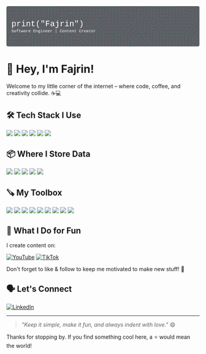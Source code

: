 ![Fajrin Imam Arif](img/github-header-image.png)

# 👋 Hey, I'm Fajrin!

Welcome to my little corner of the internet – where code, coffee, and creativity collide. ☕💻

## 🛠️ Tech Stack I Use
<img src="https://img.shields.io/badge/Python-FFD43B?style=for-the-badge&logo=python&logoColor=blue" />
<img src="https://img.shields.io/badge/Django-092E20?style=for-the-badge&logo=django&logoColor=green">
<img src="https://img.shields.io/badge/django%20rest-ff1709?style=for-the-badge&logo=django&logoColor=white">
<img src="https://img.shields.io/badge/Docker-2CA5E0?style=for-the-badge&logo=docker&logoColor=white">
<img src="https://img.shields.io/badge/fastapi-109989?style=for-the-badge&logo=FASTAPI&logoColor=white">
<img src="https://img.shields.io/badge/Linux-FCC624?style=for-the-badge&logo=linux&logoColor=black" />

## 📦 Where I Store Data
<img src="https://img.shields.io/badge/PostgreSQL-316192?style=for-the-badge&logo=postgresql&logoColor=white" />
<img src="https://img.shields.io/badge/MongoDB-4EA94B?style=for-the-badge&logo=mongodb&logoColor=white" />
<img src="https://img.shields.io/badge/MySQL-005C84?style=for-the-badge&logo=mysql&logoColor=white" />
<img src="https://img.shields.io/badge/redis-%23DD0031.svg?&style=for-the-badge&logo=redis&logoColor=white" />
<img src="https://img.shields.io/badge/firebase-ffca28?style=for-the-badge&logo=firebase&logoColor=black">

## 🪚 My Toolbox
<img src="https://img.shields.io/badge/GIT-E44C30?style=for-the-badge&logo=git&logoColor=white">
<img src="https://img.shields.io/badge/Apache_Kafka-231F20?style=for-the-badge&logo=apache-kafka&logoColor=white">
<img src="https://img.shields.io/badge/Postman-FF6C37?style=for-the-badge&logo=Postman&logoColor=white">
<img src="https://img.shields.io/badge/JWT-000000?style=for-the-badge&logo=JSON%20web%20tokens&logoColor=white">
<img src="https://img.shields.io/badge/ngrok-140648?style=for-the-badge&logo=Ngrok&logoColor=white">
<img src="https://img.shields.io/badge/sublime_text-%23575757.svg?&style=for-the-badge&logo=sublime-text&logoColor=important">
<img src="https://img.shields.io/badge/VSCode-0078D4?style=for-the-badge&logo=visual%20studio%20code&logoColor=white">
<img src="https://img.shields.io/badge/Editor%20Config-E0EFEF?style=for-the-badge&logo=editorconfig&logoColor=000">
<img src="https://img.shields.io/badge/warp-01A4FF?style=for-the-badge&logo=warp&logoColor=white">

## 🚀 What I Do for Fun

I create content on:

[![YouTube](https://img.shields.io/badge/YouTube-FF0000?style=for-the-badge&logo=youtube&logoColor=white)](https://www.youtube.com/@TypingTypo)
[![TikTok](https://img.shields.io/badge/TikTok-000000?style=for-the-badge&logo=tiktok&logoColor=white)](https://www.tiktok.com/@typing.typo24)

Don't forget to like & follow to keep me motivated to make new stuff! 🚀

## 🗣️ Let's Connect

[![LinkedIn](https://img.shields.io/badge/LinkedIn-0077B5?style=for-the-badge&logo=linkedin&logoColor=white)](https://www.linkedin.com/in/fajrinimamarif/)

---

> *"Keep it simple, make it fun, and always indent with love."* 😄

Thanks for stopping by. If you find something cool here, a ⭐ would mean the world!
